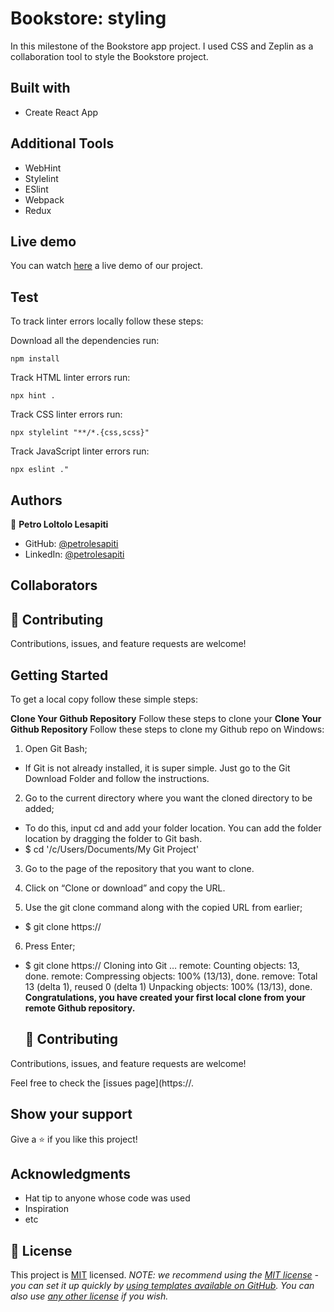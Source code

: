 # Bookstore: styling

In this milestone of the Bookstore app project. I used CSS and Zeplin as a collaboration tool to style the Bookstore project.

## Built with

- Create React App

## Additional Tools

- WebHint
- Stylelint
- ESlint
- Webpack
- Redux

## Live demo

You can watch [here](https://unrivaled-sprinkles-46a634.netlify.app) a live demo of our project.

## Test

To track linter errors locally follow these steps:

Download all the dependencies run:

```
npm install
```

Track HTML linter errors run:

```
npx hint .
```

Track CSS linter errors run:

```
npx stylelint "**/*.{css,scss}"
```

Track JavaScript linter errors run:

```
npx eslint ."
```

## Authors

👤 **Petro Loltolo Lesapiti**

- GitHub: [@petrolesapiti](https://github.com/Loltolo-Lesapiti)
- LinkedIn: [@petrolesapiti](https://www.linkedin.com/in/petrolesapitiloltolo/)

## Collaborators

## 🤝 Contributing

Contributions, issues, and feature requests are welcome!

## Getting Started

To get a local copy follow these simple steps:

**Clone Your Github Repository**
Follow these steps to clone your
**Clone Your Github Repository**
Follow these steps to clone my Github repo on Windows:

1. Open Git Bash;

- If Git is not already installed, it is super simple. Just go to the Git Download Folder and follow the instructions.

2. Go to the current directory where you want the cloned directory to be added;

- To do this, input cd and add your folder location. You can add the folder location by dragging the folder to Git bash.
- $ cd '/c/Users/Documents/My Git Project'

3. Go to the page of the repository that you want to clone.

4. Click on “Clone or download” and copy the URL.
5. Use the git clone command along with the copied URL from earlier;

- $ git clone https://

6. Press Enter;

- $ git clone https://
  Cloning into Git …
  remote: Counting objects: 13, done.
  remote: Compressing objects: 100% (13/13), done.
  remove: Total 13 (delta 1), reused 0 (delta 1)
  Unpacking objects: 100% (13/13), done.
  **Congratulations, you have created your first local clone from your remote Github repository.**

  ## 🤝 Contributing

Contributions, issues, and feature requests are welcome!

Feel free to check the [issues page](https://.

## Show your support

Give a ⭐ if you like this project!

## Acknowledgments

- Hat tip to anyone whose code was used
- Inspiration
- etc

## 📝 License

This project is [MIT](./MIT.md) licensed.
_NOTE: we recommend using the [MIT license](https://choosealicense.com/licenses/mit/) - you can set it up quickly by [using templates available on GitHub](https://docs.github.com/en/communities/setting-up-your-project-for-healthy-contributions/adding-a-license-to-a-repository). You can also use [any other license](https://choosealicense.com/licenses/) if you wish._

